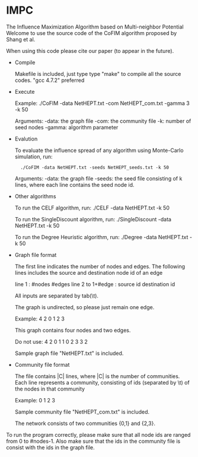 # IMPC
The Influence Maximization Algorithm based on Multi-neighbor Potential
Welcome to use the source code of the CoFIM algorithm proposed by Shang et al.

When using this code please cite our paper (to appear in the future).


- Compile

	Makefile is included, just type type "make" to compile all the source codes.
	"gcc 4.7.2" preferred


- Execute

	Example:
		./CoFIM -data NetHEPT.txt -com NetHEPT_com.txt -gamma 3 -k 50

	Arguments:
		-data:
			the graph file
		-com:
			the community file
		-k:
			number of seed nodes
		-gamma:
			algorithm parameter


- Evalution

	To evaluate the influence spread of any algorithm using Monte-Carlo simulation, run:

		./CoFIM -data NetHEPT.txt -seeds NetHEPT_seeds.txt -k 50
	
	Arguments:
		-data:
			the graph file
		-seeds:
			the seed file consisting of k lines, where each line contains the seed node id.


- Other algorithms

	To run the CELF algorithm, run:
		./CELF -data NetHEPT.txt -k 50

	To run the SingleDiscount algorithm, run:
		./SingleDiscount -data NetHEPT.txt -k 50

	To run the Degree Heuristic algorithm, run:
		./Degree -data NetHEPT.txt -k 50


- Graph file format

	The first line indicates the number of nodes and edges.
	The following lines includes the source and destination node id of an edge

	line 1 : #nodes	#edges
	line 2 to 1+#edge : source id	destination id

	All inputs are separated by tab(\t).

	The graph is undirected, so please just remain one edge.

	Example:
	4	2
	0	1
	2	3

	This graph contains four nodes and two edges. 

	Do not use:
	4	2
	0	1
	1	0
	2	3
	3	2

	Sample graph file "NetHEPT.txt" is included.


- Community file format

	The file contains |C| lines, where |C| is the number of communities. 
	Each line represents a community, consisting of ids (separated by \t) of the nodes in that community

	Example:
	0	1
	2	3

	Sample community file "NetHEPT_com.txt" is included.

	The network consists of two communities {0,1} and {2,3}.

To run the program correctly, please make sure that all node ids are ranged from 0 to #nodes-1.
Also make sure that the ids in the community file is consist with the ids in the graph file.

